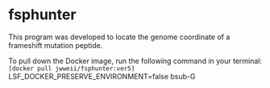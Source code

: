 # fsphunter

This program was developed to locate the genome coordinate of a frameshift mutation peptide. 


To pull down the Docker image, run the following command in your terminal:  
`[docker pull jwweii/fsphunter:ver5]`
LSF_DOCKER_PRESERVE_ENVIRONMENT=false bsub-G

